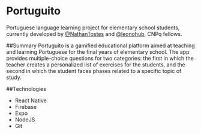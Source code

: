 # Portuguito
Portuguese language learning project for elementary school students, currently developed by [@NathanTostes](https://github.com/NathanTostes) and [@leonohub](https://github.com/leonohub), CNPq fellows.

##Summary
Portuguito is a gamified educational platform aimed at teaching and learning Portuguese for the final years of elementary school. The app provides multiple-choice questions for two categories: the first in which the teacher creates a personalized list of exercises for the students, and the second in which the student faces phases related to a specific topic of study.

##Technologies
- React Native
- Firebase
- Expo
- NodeJS
- Git
